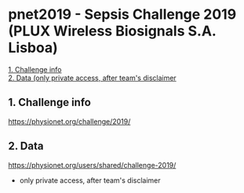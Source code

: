 # pnet2019 - Sepsis Challenge 2019 (PLUX Wireless Biosignals S.A. Lisboa)

[1. Challenge info](#site)  
[2. Data (only private access, after team's disclaimer](#data)    

##  1. Challenge info <a name="site"></a>
https://physionet.org/challenge/2019/  

##  2. Data <a name="data"></a>
https://physionet.org/users/shared/challenge-2019/  
* only private access, after team's disclaimer  
